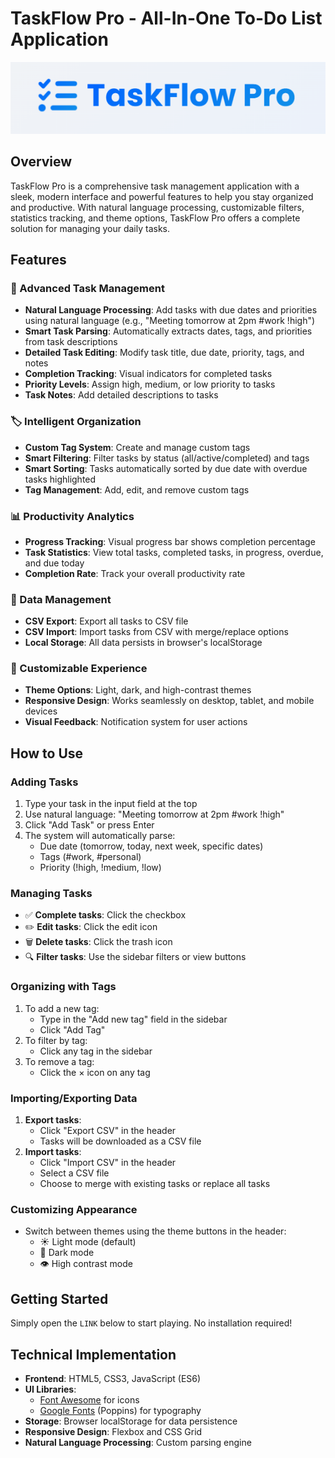 # TaskFlow Pro - All-In-One To-Do List Application

![Task Management App](https://github.com/ericgoh09/Taskflow-Pro/blob/main/assets/Banner.png)

## Overview

TaskFlow Pro is a comprehensive task management application with a sleek, modern interface and powerful features to help you stay organized and productive. With natural language processing, customizable filters, statistics tracking, and theme options, TaskFlow Pro offers a complete solution for managing your daily tasks.

## Features

### 🚀 Advanced Task Management
- **Natural Language Processing**: Add tasks with due dates and priorities using natural language (e.g., "Meeting tomorrow at 2pm #work !high")
- **Smart Task Parsing**: Automatically extracts dates, tags, and priorities from task descriptions
- **Detailed Task Editing**: Modify task title, due date, priority, tags, and notes
- **Completion Tracking**: Visual indicators for completed tasks
- **Priority Levels**: Assign high, medium, or low priority to tasks
- **Task Notes**: Add detailed descriptions to tasks

### 🏷️ Intelligent Organization
- **Custom Tag System**: Create and manage custom tags
- **Smart Filtering**: Filter tasks by status (all/active/completed) and tags
- **Smart Sorting**: Tasks automatically sorted by due date with overdue tasks highlighted
- **Tag Management**: Add, edit, and remove custom tags

### 📊 Productivity Analytics
- **Progress Tracking**: Visual progress bar shows completion percentage
- **Task Statistics**: View total tasks, completed tasks, in progress, overdue, and due today
- **Completion Rate**: Track your overall productivity rate

### 🔄 Data Management
- **CSV Export**: Export all tasks to CSV file
- **CSV Import**: Import tasks from CSV with merge/replace options
- **Local Storage**: All data persists in browser's localStorage

### 🎨 Customizable Experience
- **Theme Options**: Light, dark, and high-contrast themes
- **Responsive Design**: Works seamlessly on desktop, tablet, and mobile devices
- **Visual Feedback**: Notification system for user actions

## How to Use

### Adding Tasks
1. Type your task in the input field at the top
2. Use natural language: "Meeting tomorrow at 2pm #work !high"
3. Click "Add Task" or press Enter
4. The system will automatically parse:
   - Due date (tomorrow, today, next week, specific dates)
   - Tags (#work, #personal)
   - Priority (!high, !medium, !low)

### Managing Tasks
- ✅ **Complete tasks**: Click the checkbox
- ✏️ **Edit tasks**: Click the edit icon
- 🗑️ **Delete tasks**: Click the trash icon
- 🔍 **Filter tasks**: Use the sidebar filters or view buttons

### Organizing with Tags
1. To add a new tag:
   - Type in the "Add new tag" field in the sidebar
   - Click "Add Tag"
2. To filter by tag:
   - Click any tag in the sidebar
3. To remove a tag:
   - Click the × icon on any tag

### Importing/Exporting Data
1. **Export tasks**:
   - Click "Export CSV" in the header
   - Tasks will be downloaded as a CSV file
2. **Import tasks**:
   - Click "Import CSV" in the header
   - Select a CSV file
   - Choose to merge with existing tasks or replace all tasks

### Customizing Appearance
- Switch between themes using the theme buttons in the header:
  - ☀️ Light mode (default)
  - 🌙 Dark mode
  - 👁️ High contrast mode

## Getting Started

Simply open the `LINK` below to start playing. No installation required!



## Technical Implementation

- **Frontend**: HTML5, CSS3, JavaScript (ES6)
- **UI Libraries**: 
  - [Font Awesome](https://fontawesome.com) for icons
  - [Google Fonts](https://fonts.google.com) (Poppins) for typography
- **Storage**: Browser localStorage for data persistence
- **Responsive Design**: Flexbox and CSS Grid
- **Natural Language Processing**: Custom parsing engine
